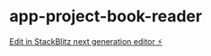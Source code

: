 # app-project-book-reader

[Edit in StackBlitz next generation editor ⚡️](https://stackblitz.com/~/github.com/DWE-CLOUD/app-project-book-reader)
